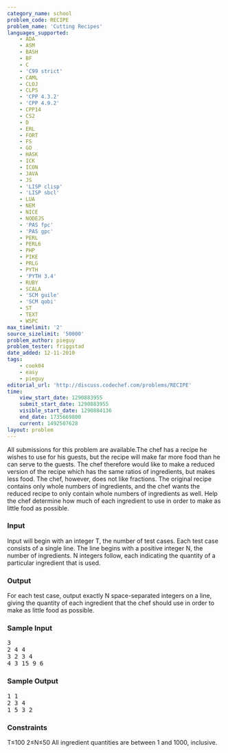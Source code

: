 ```yaml
---
category_name: school
problem_code: RECIPE
problem_name: 'Cutting Recipes'
languages_supported:
    - ADA
    - ASM
    - BASH
    - BF
    - C
    - 'C99 strict'
    - CAML
    - CLOJ
    - CLPS
    - 'CPP 4.3.2'
    - 'CPP 4.9.2'
    - CPP14
    - CS2
    - D
    - ERL
    - FORT
    - FS
    - GO
    - HASK
    - ICK
    - ICON
    - JAVA
    - JS
    - 'LISP clisp'
    - 'LISP sbcl'
    - LUA
    - NEM
    - NICE
    - NODEJS
    - 'PAS fpc'
    - 'PAS gpc'
    - PERL
    - PERL6
    - PHP
    - PIKE
    - PRLG
    - PYTH
    - 'PYTH 3.4'
    - RUBY
    - SCALA
    - 'SCM guile'
    - 'SCM qobi'
    - ST
    - TEXT
    - WSPC
max_timelimit: '2'
source_sizelimit: '50000'
problem_author: pieguy
problem_tester: friggstad
date_added: 12-11-2010
tags:
    - cook04
    - easy
    - pieguy
editorial_url: 'http://discuss.codechef.com/problems/RECIPE'
time:
    view_start_date: 1290883955
    submit_start_date: 1290883955
    visible_start_date: 1290884136
    end_date: 1735669800
    current: 1492507628
layout: problem
---
```

All submissions for this problem are available.The chef has a recipe he wishes to use for his guests, but the recipe will make far more food than he can serve to the guests. The chef therefore would like to make a reduced version of the recipe which has the same ratios of ingredients, but makes less food. The chef, however, does not like fractions. The original recipe contains only whole numbers of ingredients, and the chef wants the reduced recipe to only contain whole numbers of ingredients as well. Help the chef determine how much of each ingredient to use in order to make as little food as possible.

### Input

Input will begin with an integer T, the number of test cases. Each test case consists of a single line. The line begins with a positive integer N, the number of ingredients. N integers follow, each indicating the quantity of a particular ingredient that is used.

### Output

For each test case, output exactly N space-separated integers on a line, giving the quantity of each ingredient that the chef should use in order to make as little food as possible.

### Sample Input

<pre>3
2 4 4
3 2 3 4
4 3 15 9 6
</pre>
### Sample Output

<pre>1 1
2 3 4
1 5 3 2
</pre>
### Constraints

T≤100
2≤N≤50
All ingredient quantities are between 1 and 1000, inclusive.
